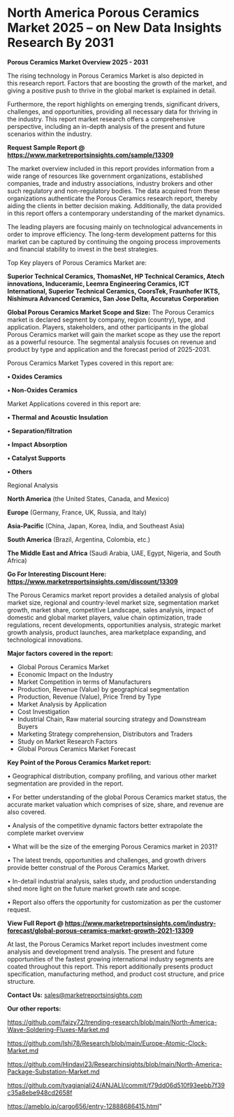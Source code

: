  # North America Porous Ceramics Market 2025 – on New Data Insights Research By 2031

<Strong> Porous Ceramics Market Overview 2025 - 2031</strong>

The rising technology in Porous Ceramics Market is also depicted in this research report. Factors that are boosting the growth of the market, and giving a positive push to thrive in the global market is explained in detail.

Furthermore, the report highlights on emerging trends, significant drivers, challenges, and opportunities, providing all necessary data for thriving in the industry. This report market research offers a comprehensive perspective, including an in-depth analysis of the present and future scenarios within the industry.

<strong>Request Sample Report @ <a href=https://www.marketreportsinsights.com/sample/13309>https://www.marketreportsinsights.com/sample/13309</a></strong>

The market overview included in this report provides information from a wide range of resources like government organizations, established companies, trade and industry associations, industry brokers and other such regulatory and non-regulatory bodies. The data acquired from these organizations authenticate the Porous Ceramics research report, thereby aiding the clients in better decision making. Additionally, the data provided in this report offers a contemporary understanding of the market dynamics.

The leading players are focusing mainly on technological advancements in order to improve efficiency. The long-term development patterns for this market can be captured by continuing the ongoing process improvements and financial stability to invest in the best strategies.

Top Key players of Porous Ceramics Market are:

<strong>Superior Technical Ceramics, ThomasNet, HP Technical Ceramics, Atech innovations, Induceramic, Leemra Engineering Ceramics, ICT International, Superior Technical Ceramics, CoorsTek, Fraunhofer IKTS, Nishimura Advanced Ceramics, San Jose Delta, Accuratus Corporation</strong>

<strong><b>Global Porous Ceramics Market Scope and Size:</b></strong>
The Porous Ceramics market is declared segment by company, region (country), type, and application. Players, stakeholders, and other participants in the global Porous Ceramics market will gain the market scope as they use the report as a powerful resource. The segmental analysis focuses on revenue and product by type and application and the forecast period of 2025-2031.

Porous Ceramics Market Types covered in this report are:

<strong>• Oxides Ceramics

• Non-Oxides Ceramics</strong>

Market Applications covered in this report are:

<strong>• Thermal and Acoustic Insulation

• Separation/filtration

• Impact Absorption

• Catalyst Supports

• Others</strong> 

Regional Analysis

<strong>North America</strong> (the United States, Canada, and Mexico)

<strong>Europe</strong> (Germany, France, UK, Russia, and Italy)

<strong>Asia-Pacific</strong> (China, Japan, Korea, India, and Southeast Asia)

<strong>South America</strong> (Brazil, Argentina, Colombia, etc.)

<strong>The Middle East and Africa</strong> (Saudi Arabia, UAE, Egypt, Nigeria, and South Africa)

<strong>Go For Interesting Discount Here: <a href=https://www.marketreportsinsights.com/discount/13309>https://www.marketreportsinsights.com/discount/13309</a></strong>

The Porous Ceramics market report provides a detailed analysis of global market size, regional and country-level market size, segmentation market growth, market share, competitive Landscape, sales analysis, impact of domestic and global market players, value chain optimization, trade regulations, recent developments, opportunities analysis, strategic market growth analysis, product launches, area marketplace expanding, and technological innovations.

<strong><b>Major factors covered in the report:</b></strong>
<ul>
  <li>Global Porous Ceramics Market </li>
  <li>Economic Impact on the Industry</li>
  <li>Market Competition in terms of Manufacturers</li>
  <li>Production, Revenue (Value) by geographical segmentation</li>
  <li>Production, Revenue (Value), Price Trend by Type</li>
  <li>Market Analysis by Application</li>
  <li>Cost Investigation</li>
  <li>Industrial Chain, Raw material sourcing strategy and Downstream Buyers</li>
  <li>Marketing Strategy comprehension, Distributors and Traders</li>
  <li>Study on Market Research Factors</li>
  <li>Global Porous Ceramics Market Forecast</li>
</ul>

<strong><b>Key Point of the Porous Ceramics Market report:</b></strong>

• Geographical distribution, company profiling, and various other market segmentation are provided in the report.

• For better understanding of the global Porous Ceramics market status, the accurate market valuation which comprises of size, share, and revenue are also covered.

• Analysis of the competitive dynamic factors better extrapolate the complete market overview

• What will be the size of the emerging Porous Ceramics market in 2031?

• The latest trends, opportunities and challenges, and growth drivers provide better construal of the Porous Ceramics Market.

• In-detail industrial analysis, sales study, and production understanding shed more light on the future market growth rate and scope.

• Report also offers the opportunity for customization as per the customer request.

<strong><b>View Full Report @ <a href=https://www.marketreportsinsights.com/industry-forecast/global-porous-ceramics-market-growth-2021-13309>https://www.marketreportsinsights.com/industry-forecast/global-porous-ceramics-market-growth-2021-13309</a></b></strong>


At last, the Porous Ceramics Market report includes investment come analysis and development trend analysis. The present and future opportunities of the fastest growing international industry segments are coated throughout this report. This report additionally presents product specification, manufacturing method, and product cost structure, and price structure.

<strong>Contact Us:</strong>
sales@marketreportsinsights.com

<strong>Our other reports:</strong>

<a href=https://github.com/faizy72/trending-research/blob/main/North-America-Wave-Soldering-Fluxes-Market.md>https://github.com/faizy72/trending-research/blob/main/North-America-Wave-Soldering-Fluxes-Market.md</a>

<a href=https://github.com/Ishi78/Research/blob/main/Europe-Atomic-Clock-Market.md>https://github.com/Ishi78/Research/blob/main/Europe-Atomic-Clock-Market.md</a>

<a href=https://github.com/Hindavi23/Researchinsights/blob/main/North-America-Package-Substation-Market.md>https://github.com/Hindavi23/Researchinsights/blob/main/North-America-Package-Substation-Market.md</a>

<a href=https://github.com/tyagianjali24/ANJALI/commit/f79dd06d510f93eebb7f39c35a8ebe948cd2658f>https://github.com/tyagianjali24/ANJALI/commit/f79dd06d510f93eebb7f39c35a8ebe948cd2658f</a>

<a href=https://ameblo.jp/cargo656/entry-12888686415.html>https://ameblo.jp/cargo656/entry-12888686415.html</a>"
